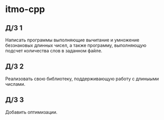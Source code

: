 # itmo-cpp
## Д/З 1
Написать программы выполняющие вычитание и умножение беззнаковых длинных чисел, а также программу, выполняющую подсчет количества слов в заданном файле.
## Д/З 2
Реализовать свою библиотеку, поддерживающую работу с длиныыми числами.
## Д/З 3
Добавить оптимизации.

